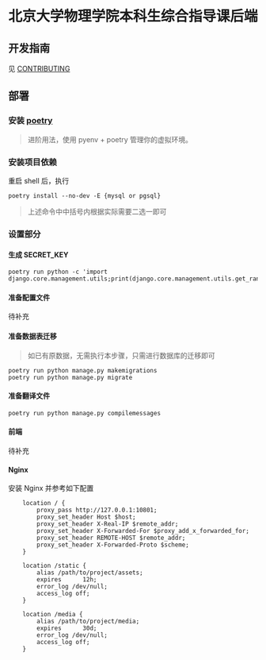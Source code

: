 # 北京大学物理学院本科生综合指导课后端

## 开发指南
见 [CONTRIBUTING](CONTRIBUTING.md)

## 部署

### 安装 [poetry](https://github.com/python-poetry/poetry)

> 进阶用法，使用 pyenv + poetry 管理你的虚拟环境。

### 安装项目依赖

重启 shell 后，执行

```shell
poetry install --no-dev -E {mysql or pgsql}
```
> 上述命令中中括号内根据实际需要二选一即可

### 设置部分

#### 生成 SECRET_KEY
```shell
poetry run python -c 'import django.core.management.utils;print(django.core.management.utils.get_random_secret_key())'
```

#### 准备配置文件

待补充

#### 准备数据表迁移
> 如已有原数据，无需执行本步骤，只需进行数据库的迁移即可
```shell
poetry run python manage.py makemigrations
poetry run python manage.py migrate
```

#### 准备翻译文件

```shell
poetry run python manage.py compilemessages
```

#### 前端

待补充

#### Nginx

安装 Nginx 并参考如下配置

```nginx
    location / {
        proxy_pass http://127.0.0.1:10801;
        proxy_set_header Host $host;
        proxy_set_header X-Real-IP $remote_addr;
        proxy_set_header X-Forwarded-For $proxy_add_x_forwarded_for;
        proxy_set_header REMOTE-HOST $remote_addr;
        proxy_set_header X-Forwarded-Proto $scheme;
    }

    location /static {
        alias /path/to/project/assets;
        expires      12h;
        error_log /dev/null;
        access_log off;
    }

    location /media {
        alias /path/to/project/media;
        expires      30d;
        error_log /dev/null;
        access_log off;
    }
```
